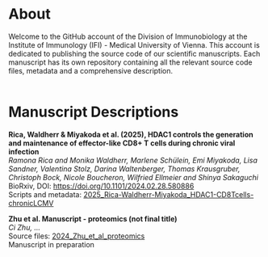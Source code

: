# About
Welcome to the GitHub account of the Division of Immunobiology at the Institute of Immunology (IFI) - Medical University of Vienna. This account is dedicated to publishing the source code of our scientific manuscripts. Each manuscript has its own repository containing all the relevant source code files, metadata and a comprehensive description. <br><br>



# Manuscript Descriptions
**Rica, Waldherr & Miyakoda et al. (2025), HDAC1 controls the generation and maintenance of effector-like CD8+ T cells during chronic viral infection**<br>
*Ramona Rica and Monika Waldherr, Marlene Schülein, Emi Miyakoda, Lisa Sandner, Valentina Stolz, Darina Waltenberger, Thomas Krausgruber, Christoph Bock, Nicole Boucheron, Wilfried Ellmeier and Shinya Sakaguchi*<br>
BioRxiv, DOI: https://doi.org/10.1101/2024.02.28.580886<br>
Scripts and metadata: [2025_Rica-Waldherr-Miyakoda_HDAC1-CD8Tcells-chronicLCMV](https://github.com/medunivienna-IFI-immunobiology/2025_Rica-Waldherr-Miyakoda_HDAC1-CD8Tcells-chronicLCMV)<br>

**Zhu et al. Manuscript - proteomics (not final title)**<br>
*Ci Zhu, ...*<br>
Source files: [2024_Zhu_et_al_proteomics](https://github.com/medunivienna-IFI-immunobiology/2024_Zhu_Tcell-activation-phospho-acetyl)<br>
Manuscript in preparation<br>

